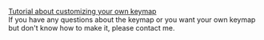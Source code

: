 [Tutorial about customizing your own keymap](https://github.com/ZitaoTech/zmk_config_Q10)  
If you have any questions about the keymap or you want your own keymap but don't know how to make it, please contact me.
